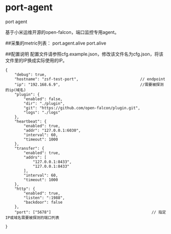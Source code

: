 # port-agent
port agent 

基于小米运维开源的open-falcon，端口监控专用agent。

##采集的metric列表：
  port.agent.alive
  port.alive
  
##配置说明
配置文件请参照cfg.example.json，修改该文件名为cfg.json，将该文件里的IP换成实际使用的IP。
```
{
    "debug": true,
    "hostname": "zsf-test-port",                           // endpoint
    "ip": "192.168.6.9",                                   //需要被探测的ip(域名)
    "plugin": {
        "enabled": false,
        "dir": "./plugin",
        "git": "https://github.com/open-falcon/plugin.git",
        "logs": "./logs"
    },
    "heartbeat": {
        "enabled": true,
        "addr": "127.0.0.1:6030",
        "interval": 60,
        "timeout": 1000
    },
    "transfer": {
        "enabled": true,
        "addrs": [
            "127.0.0.1:8433",
            "127.0.0.1:8433"
        ],
        "interval": 60,
        "timeout": 1000
    },
    "http": {
        "enabled": true,
        "listen": ":1988",
        "backdoor": false
    },
    "port": ["5678"]                                            // 指定IP或域名需要被探测的端口列表

}
```

